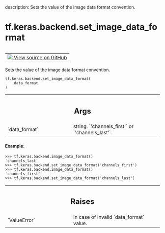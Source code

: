 description: Sets the value of the image data format convention.

<div itemscope itemtype="http://developers.google.com/ReferenceObject">
<meta itemprop="name" content="tf.keras.backend.set_image_data_format" />
<meta itemprop="path" content="Stable" />
</div>

# tf.keras.backend.set_image_data_format

<!-- Insert buttons and diff -->

<table class="tfo-notebook-buttons tfo-api nocontent" align="left">
<td>
  <a target="_blank" href="https://github.com/keras-team/keras/tree/v2.15.0/keras/backend_config.py#L132-L157">
    <img src="https://www.tensorflow.org/images/GitHub-Mark-32px.png" />
    View source on GitHub
  </a>
</td>
</table>



Sets the value of the image data format convention.


<pre class="devsite-click-to-copy prettyprint lang-py tfo-signature-link">
<code>tf.keras.backend.set_image_data_format(
    data_format
)
</code></pre>



<!-- Placeholder for "Used in" -->


<!-- Tabular view -->
 <table class="responsive fixed orange">
<colgroup><col width="214px"><col></colgroup>
<tr><th colspan="2"><h2 class="add-link">Args</h2></th></tr>

<tr>
<td>
`data_format`<a id="data_format"></a>
</td>
<td>
string. `'channels_first'` or `'channels_last'`.
</td>
</tr>
</table>



#### Example:


```
>>> tf.keras.backend.image_data_format()
'channels_last'
>>> tf.keras.backend.set_image_data_format('channels_first')
>>> tf.keras.backend.image_data_format()
'channels_first'
>>> tf.keras.backend.set_image_data_format('channels_last')
```

<!-- Tabular view -->
 <table class="responsive fixed orange">
<colgroup><col width="214px"><col></colgroup>
<tr><th colspan="2"><h2 class="add-link">Raises</h2></th></tr>

<tr>
<td>
`ValueError`<a id="ValueError"></a>
</td>
<td>
In case of invalid `data_format` value.
</td>
</tr>
</table>

